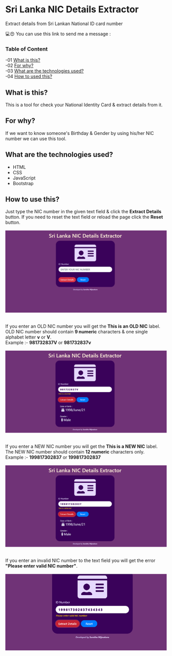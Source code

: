 # Sri Lanka NIC Details Extractor
Extract details from Sri Lankan National ID card number

💻😍 You can use this link to send me a message : 

### Table of Content
-01 [What is this?](#What)</br>
-02 [For why?](#why)</br>
-03 [What are the technologies used?](#technologies)</br>
-04 [How to used this?](#How)</br>


## What is this?<a name="What"/>
This is a tool for check your National Identity Card & extract details from it.<br>

## For why?<a name="why"/>
If we want to know someone's Birthday & Gender by using his/her NIC number we can use this tool.<br>

## What are the technologies used?<a name="technologies"/>
- HTML
- CSS
- JavaScript
- Bootstrap

## How to use this?<a name="How"/>

Just type the NIC number in the given text field & click the **Extract Details** button. If you need to reset the text field or reload the page click the **Reset** button.<br><br>
<img src="img/a.PNG"><br><br>

If you enter an OLD NIC number you will get the **This is an OLD NIC** label. OLD NIC number should contain **9 numeric** characters & one single alphabet letter **v** or **V**.<br>
Example :- **981732837V** or **981732837v**
<br><br>
<img src="img/b.PNG"><br><br>

If you enter a NEW NIC number you will get the **This is a NEW NIC** label. The NEW NIC number should contain **12 numeric** characters only.<br>
Example :- **199817302837** or **199817302837**
<br><br>
<img src="img/c.PNG"><br><br>

If you enter an invalid NIC number to the text field you will get the error **"Please enter valid NIC number"**.<br><br>
<img src="img/d.PNG"><br><br>



